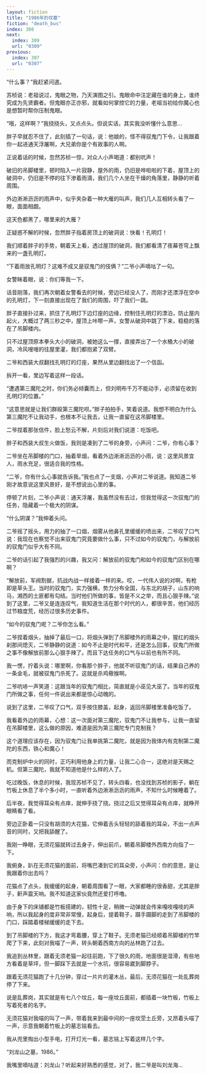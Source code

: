```yaml
---
layout: fiction
title: "1986年的坟墓"
fiction: "death_bus"
index: 308
next:
  index: 309
  url: "0309"
previous:
  index: 307
  url: "0307"
---
```

“什么事？”我赶紧问道。

苏桢说：老祖说过，鬼眼之物，乃天演图之引。鬼眼命中注定藏在谁的身上，谁终究成为先贤霸者。但鬼眼亦正亦邪，就看如何掌控它的力量，老祖当初给你魔心也是想暂时帮你压制鬼眼。

“哦，这样啊？”我挠挠头，又点点头。但说实话，其实我没听懂什么意思...

胖子早就忍不住了，此刻插了一句话，说：他娘的，怪不得驭鬼门下令，让我跟着你一起进通天浮屠啊，大兄弟你是个有故事的人啊。

正说着话的时候，忽然苏桢一惊，对众人小声喝道：都别吭声！

破旧的吊脚楼里，顿时陷入一片寂静，屋外的雨，仍旧是哗啦啦的下着，屋顶上的破洞中，仍旧是不停的往下渗着雨滴，我们几个人坐在干燥的角落里，静静的听着周围。

外边淅淅沥沥的雨声中，似乎夹杂着一种大雁的叫声，我们几人互相转头看了一眼，面面相觑。

这天色都黑了，哪里来的大雁？

正疑惑不解的时候，忽然胖子指着房顶上的破洞说：快看！孔明灯！

我们顺着胖子的手势，朝着天上看，透过屋顶的破洞，我们都看清了夜幕苍穹上飘来的一盏孔明灯。

“下着雨放孔明灯？这难不成又是驭鬼门的伎俩？”二爷小声嘀咕了一句。

女警眯着眼，说：你们等我一下。

话音刚落，我们再次朝着女警看去的时候，旁边已经没人了，而刚才还漂浮在空中的孔明灯，下一刻直接出现在了我们的周围，吓了我们一跳。

胖子直接扑过来，抓住了孔明灯下边灯座的边缘，控制住孔明灯的漂泊，防止屋内起火，大概过了两三秒之中，屋顶上咔嚓一声，女警从破洞中跳了下来，稳稳的落在了吊脚楼内。

只不过屋顶原本拳头大小的破洞，被她这么一撑，直接弄出了一个水桶大小的破洞，冷风嗖嗖的往屋里灌，我们都抱紧了双臂。

二爷和西装大叔翻找孔明灯的灯座，果然从里边翻找出了一个信函。

拆开一看，里边写着这样一段话。

“遭遇第三魔陀之时，你们务必倾囊而上，但刘明布千万不能动手，必须留在收到孔明灯的位置。”

“这意思就是让我们群殴第三魔陀呗。”胖子拍拍手，笑着说道。我想不明白为什么第三魔陀不让我动手，也根本不让我去，让我一直留在这吊脚楼里。

二爷捏着那张信件，脸上愁云不解，片刻后对我们说道：吃饭吧。

胖子和西装大叔生火做饭，我则是凑到了二爷的身旁，小声问：二爷，你有心事？

二爷坐在吊脚楼的门口，抽着旱烟，看着外边淅淅沥沥的小雨，说：这里风景宜人，雨水充足，很适合我的性格。

“二爷，你有什么心事就告诉我。”我也点了一支烟，小声对二爷说道。我知道二爷刚才故意说这里风景好，是不想说出心里的事。

停顿了片刻，二爷小声说：通天浮屠，我虽然没有去过，但我觉得这一次驭鬼门的任务，隐藏着一个极大的阴谋。

“什么阴谋？”我伸着头问。

二爷摇了摇头，用力的抽了一口烟，烟雾从他鼻孔里缓缓的喷出来，二爷叹了口气说：我现在也察觉不出来驭鬼门究竟要做什么事，只不过如今的驭鬼门，与解放前的驭鬼门似乎大有不同。

二爷的话引起了我强烈的兴趣，我又问：解放前的驭鬼门和如今的驭鬼门区别在哪啊？

“解放前，军阀割据，抗战内战一样接着一样的来。哎，一代伟人说的对啊，有枪即是草头王。当时的驭鬼门，实力强横，势力分布全国，与东北的胡子，山东的响马，湘西的土匪都有勾结。当时他们所做的事，皆是不义之举，而且心狠手辣。”说到了这里，二爷又是连连叹气，我知道生活在那个时代的人，都很辛苦，他们经历过节粮度荒，经历过很多历史事件。

“如今的驭鬼门呢？二爷你怎么看。”

二爷捏着烟头，抽掉了最后一口，将烟头弹到了吊脚楼外的雨幕之中，猩红的烟头刹那间熄灭，二爷静静的说道：如今不止是时代和平，还是怎么回事，驭鬼门所做之事不像解放前那么心狠手辣了。而且下达任务的口气与以前也有所不同。

我一愣，拧着头说：哪里啊，你看那个胖子，他就不听驭鬼门的话，结果自己养的一条金毛，就被驭鬼门杀死了。这就是杀鸡儆猴啊。

二爷吭哧一声笑道：这跟当年的驭鬼门相比，简直就是小巫见大巫了。当年的驭鬼门所做之事，任何一件说出来都是惊心动魄的。

说到了这里，二爷叹了口气，双手按住膝盖，起身，返回吊脚楼里准备吃饭了。

我看着外边的雨幕，心想：这一次面对第三魔陀，驭鬼门不让我参与，让我一直留在吊脚楼里，这么做的原因，难道是因为第三魔陀专门克制我？

这个道理应该存在，因为驭鬼门让我单挑第二魔陀，就是因为我体内有克制第二魔陀的东西，铁心和魔心！

而克制炉中火的同时，正巧利用他身上的力量，让我二心合一，这绝对是天赐之机。但第三魔陀，我就不知道他是什么样的人了。

吃过晚饭，休息的时候，我现苏桢不见了，转头四看，也没找到苏桢的影子，躺在竹板上休息了半个多小时，一直听着外边淅淅沥沥的雨声，不知什么时候睡着了。

后半夜，我觉得耳朵有点痒，就伸手挠了挠。挠过之后又觉得耳朵有点痒，就睁开眼睛看了看。

旁边正卧着一只没有胡须的大花猫，它伸着舌头轻轻的舔着我的耳朵，不出一点声音的同时，又把我舔醒了。

我刚一睁眼，无须花猫就转过去身子，伸出前爪，朝着吊脚楼外西南方向指了一下。

我俯身，趴在无须花猫的面前，将嘴巴凑到它的耳朵旁，小声问：你的意思，是让我跟着你出去吗？

花猫点了点头，我缓缓的起身，朝着周围看了一眼，大家都睡的很香甜，尤其是胖子，鼾声震天响。我不知道这家伙竟然还爱打呼噜。

由于身下的床铺都是竹板搭建的，韧性十足，稍微一动弹就会传来嘎吱嘎吱的声响，所以我起身的度非常非常慢，起身后，提着鞋子，蹑手蹑脚的走到了吊脚楼的门口，踩踏着楼梯缓缓的走下去。

到了吊脚楼的下方，我这才弯着腰，穿上了鞋子。无须老猫已经顺着吊脚楼的竹竿爬了下来，此刻对我喵了一声，转头朝着西南方向的丛林跑了过去。

我追到丛林里，跟着无须老猫一起往前跑，下了很久的雨，地面很是湿滑，有些地方看着是草坪，但一脚踩下去就是一个水坑，很容易崴到脚脖子。

跟着无须花猫跑了十几分钟，穿过一片片的灌木丛，最后，无须花猫在一处乱葬岗停了下来。

说是乱葬岗，其实就是有七八个坟丘，每一座坟丘面前，都插着一块竹板，竹板上写着死者的名字。

无须花猫对我喵的叫了一声，带着我来到最中间的一座坟茔土丘旁，又昂着头喵了一声，示意我朝着竹板上的墓志铭看去。

我从兜里掏出小型手电，打开灯光一看，墓志铭上写着这样几个字。

“刘龙山之墓，1986。”

我嘴里嘀咕道：刘龙山？听起来好熟悉的感觉，对了，我二爷是叫刘龙海...